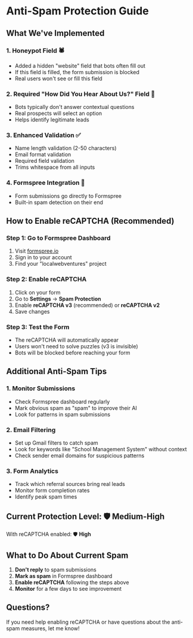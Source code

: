 # Anti-Spam Protection Guide

## What We've Implemented

### 1. **Honeypot Field** 🕷️
- Added a hidden "website" field that bots often fill out
- If this field is filled, the form submission is blocked
- Real users won't see or fill this field

### 2. **Required "How Did You Hear About Us?" Field** 📍
- Bots typically don't answer contextual questions
- Real prospects will select an option
- Helps identify legitimate leads

### 3. **Enhanced Validation** ✅
- Name length validation (2-50 characters)
- Email format validation
- Required field validation
- Trims whitespace from all inputs

### 4. **Formspree Integration** 🔗
- Form submissions go directly to Formspree
- Built-in spam detection on their end

## How to Enable reCAPTCHA (Recommended)

### Step 1: Go to Formspree Dashboard
1. Visit [formspree.io](https://formspree.io)
2. Sign in to your account
3. Find your "localwebventures" project

### Step 2: Enable reCAPTCHA
1. Click on your form
2. Go to **Settings** → **Spam Protection**
3. Enable **reCAPTCHA v3** (recommended) or **reCAPTCHA v2**
4. Save changes

### Step 3: Test the Form
- The reCAPTCHA will automatically appear
- Users won't need to solve puzzles (v3 is invisible)
- Bots will be blocked before reaching your form

## Additional Anti-Spam Tips

### 1. **Monitor Submissions**
- Check Formspree dashboard regularly
- Mark obvious spam as "spam" to improve their AI
- Look for patterns in spam submissions

### 2. **Email Filtering**
- Set up Gmail filters to catch spam
- Look for keywords like "School Management System" without context
- Check sender email domains for suspicious patterns

### 3. **Form Analytics**
- Track which referral sources bring real leads
- Monitor form completion rates
- Identify peak spam times

## Current Protection Level: 🛡️ **Medium-High**

With reCAPTCHA enabled: 🛡️ **High**

## What to Do About Current Spam

1. **Don't reply** to spam submissions
2. **Mark as spam** in Formspree dashboard
3. **Enable reCAPTCHA** following the steps above
4. **Monitor** for a few days to see improvement

## Questions?

If you need help enabling reCAPTCHA or have questions about the anti-spam measures, let me know!
